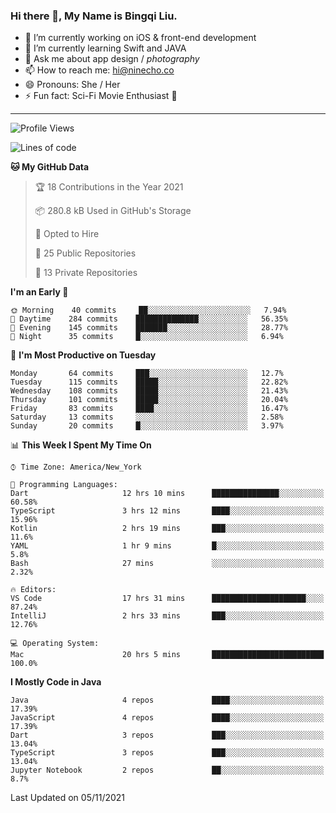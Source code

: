### Hi there 👋, My Name is Bingqi Liu.

- 🔭 I’m currently working on iOS & front-end development
- 🌱 I’m currently learning Swift and JAVA
- 💬 Ask me about app design / *photography*
- 📫 How to reach me: hi@ninecho.co
- 😄 Pronouns: She / Her
- ⚡ Fun fact: Sci-Fi Movie Enthusiast 🚀

---

<!--START_SECTION:waka-->
![Profile Views](http://img.shields.io/badge/Profile%20Views-0-blue)

![Lines of code](https://img.shields.io/badge/From%20Hello%20World%20I%27ve%20Written-3.1%20million%20lines%20of%20code-blue)

**🐱 My GitHub Data** 

> 🏆 18 Contributions in the Year 2021
 > 
> 📦 280.8 kB Used in GitHub's Storage 
 > 
> 💼 Opted to Hire
 > 
> 📜 25 Public Repositories 
 > 
> 🔑 13 Private Repositories  
 > 
**I'm an Early 🐤** 

```text
🌞 Morning    40 commits     ██░░░░░░░░░░░░░░░░░░░░░░░   7.94% 
🌆 Daytime    284 commits    ██████████████░░░░░░░░░░░   56.35% 
🌃 Evening    145 commits    ███████░░░░░░░░░░░░░░░░░░   28.77% 
🌙 Night      35 commits     █░░░░░░░░░░░░░░░░░░░░░░░░   6.94%

```
📅 **I'm Most Productive on Tuesday** 

```text
Monday       64 commits     ███░░░░░░░░░░░░░░░░░░░░░░   12.7% 
Tuesday      115 commits    █████░░░░░░░░░░░░░░░░░░░░   22.82% 
Wednesday    108 commits    █████░░░░░░░░░░░░░░░░░░░░   21.43% 
Thursday     101 commits    █████░░░░░░░░░░░░░░░░░░░░   20.04% 
Friday       83 commits     ████░░░░░░░░░░░░░░░░░░░░░   16.47% 
Saturday     13 commits     ░░░░░░░░░░░░░░░░░░░░░░░░░   2.58% 
Sunday       20 commits     █░░░░░░░░░░░░░░░░░░░░░░░░   3.97%

```


📊 **This Week I Spent My Time On** 

```text
⌚︎ Time Zone: America/New_York

💬 Programming Languages: 
Dart                     12 hrs 10 mins      ███████████████░░░░░░░░░░   60.58% 
TypeScript               3 hrs 12 mins       ████░░░░░░░░░░░░░░░░░░░░░   15.96% 
Kotlin                   2 hrs 19 mins       ███░░░░░░░░░░░░░░░░░░░░░░   11.6% 
YAML                     1 hr 9 mins         █░░░░░░░░░░░░░░░░░░░░░░░░   5.8% 
Bash                     27 mins             ░░░░░░░░░░░░░░░░░░░░░░░░░   2.32%

🔥 Editors: 
VS Code                  17 hrs 31 mins      █████████████████████░░░░   87.24% 
IntelliJ                 2 hrs 33 mins       ███░░░░░░░░░░░░░░░░░░░░░░   12.76%

💻 Operating System: 
Mac                      20 hrs 5 mins       █████████████████████████   100.0%

```

**I Mostly Code in Java** 

```text
Java                     4 repos             ████░░░░░░░░░░░░░░░░░░░░░   17.39% 
JavaScript               4 repos             ████░░░░░░░░░░░░░░░░░░░░░   17.39% 
Dart                     3 repos             ███░░░░░░░░░░░░░░░░░░░░░░   13.04% 
TypeScript               3 repos             ███░░░░░░░░░░░░░░░░░░░░░░   13.04% 
Jupyter Notebook         2 repos             ██░░░░░░░░░░░░░░░░░░░░░░░   8.7%

```



 Last Updated on 05/11/2021
<!--END_SECTION:waka-->
